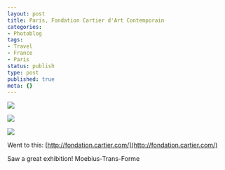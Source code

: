 ```yaml
---
layout: post
title: Paris, Fondation Cartier d'Art Contemporain
categories:
- Photoblog
tags:
- Travel
- France
- Paris
status: publish
type: post
published: true
meta: {}
---
```


![](/squarespace_images/static_500baf96c4aa540325612fa5_5019f382e4b0b45850a90f93_5019f382e4b0b45850a90f94_1293397891000__img.jpg_)
  

  
   
![](/squarespace_images/static_500baf96c4aa540325612fa5_5019f382e4b0b45850a90f93_5019f382e4b0b45850a90f95_1293397891000__img.jpg_)
  

  
   
![](/squarespace_images/static_500baf96c4aa540325612fa5_5019f382e4b0b45850a90f93_5019f382e4b0b45850a90f96_1293397891000__img.jpg_)

Went to this: 
[http://fondation.cartier.com/](http://fondation.cartier.com/) 

Saw a great exhibition! Moebius-Trans-Forme
